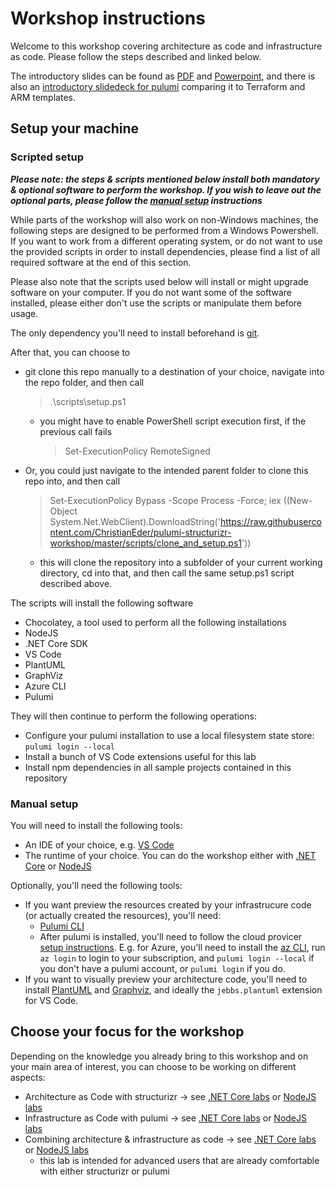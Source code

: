 # Workshop instructions

Welcome to this workshop covering architecture as code and infrastructure as code. Please follow the steps described and linked below.

The introductory slides can be found as [PDF](slides/architecure-infrastructure-as-code/Architecture&#32;&&#32;Infrastructure&#32;As&#32;Code.pdf) and [Powerpoint](slides/architecure-infrastructure-as-code/Architecture&#32;&&#32;Infrastructure&#32;As&#32;Code.pptx), and there is also an [introductory slidedeck for pulumi](https://christianeder.github.io/pulumi-structurizr-workshop/slides/pulumi-tf-arm) comparing it to Terraform and ARM templates.

## Setup your machine

### Scripted setup

***Please note: the steps & scripts mentioned below install both mandatory & optional software to perform the workshop. If you wish to leave out the optional parts, please follow the [manual setup](#manual-setup) instructions***

While parts of the workshop will also work on non-Windows machines, the following steps are designed to be performed from a Windows Powershell. If you want to work from a different operating system, or do not want to use the provided scripts in order to install dependencies, please find a list of all required software at the end of this section.

Please also note that the scripts used below will install or might upgrade software on your computer. If you do not want some of the software installed, please either don't use the scripts or manipulate them before usage.

The only dependency you'll need to install beforehand is [git](https://gitforwindows.org/).

After that, you can choose to

- git clone this repo manually to a destination of your choice, navigate into the repo folder, and then call
  > .\scripts\setup.ps1
  - you might have to enable PowerShell script execution first, if the previous call fails
    > Set-ExecutionPolicy RemoteSigned
- Or, you could just navigate to the intended parent folder to clone this repo into, and then call
  > Set-ExecutionPolicy Bypass -Scope Process -Force; iex ((New-Object System.Net.WebClient).DownloadString('https://raw.githubusercontent.com/ChristianEder/pulumi-structurizr-workshop/master/scripts/clone_and_setup.ps1'))
  - this will clone the repository into a subfolder of your current working directory, cd into that, and then call the same setup.ps1 script described above.

The scripts will install the following software

- Chocolatey, a tool used to perform all the following installations
- NodeJS
- .NET Core SDK
- VS Code
- PlantUML
- GraphViz
- Azure CLI
- Pulumi

They will then continue to perform the following operations:

- Configure your pulumi installation to use a local filesystem state store: `pulumi login --local`
- Install a bunch of VS Code extensions useful for this lab
- Install npm dependencies in all sample projects contained in this repository 

### Manual setup

You will need to install the following tools:

- An IDE of your choice, e.g. [VS Code](https://code.visualstudio.com/download)
- The runtime of your choice. You can do the workshop either with [.NET Core](https://dotnet.microsoft.com/download) or [NodeJS](https://nodejs.org/en/)

Optionally, you'll need the following tools:

- If you want preview the resources created by your infrastrucure code (or actually created the resources), you'll need:
  - [Pulumi CLI](https://www.pulumi.com/docs/get-started/install/)
  - After pulumi is installed, you'll need to follow the cloud provicer [setup instructions](https://www.pulumi.com/docs/get-started/). E.g. for Azure, you'll need to install the [az CLI](https://docs.microsoft.com/en-us/cli/azure/install-azure-cli?view=azure-cli-latest), run `az login` to login to your subscription, and `pulumi login --local` if you don't have a pulumi account, or `pulumi login` if you do.
- If you want to visually preview your architecture code, you'll need to install [PlantUML](https://chocolatey.org/packages/plantuml) and [Graphviz](https://chocolatey.org/packages/graphviz), and ideally the `jebbs.plantuml` extension for VS Code.

## Choose your focus for the workshop

Depending on the knowledge you already bring to this workshop and on your main area of interest, you can choose to be working on different aspects:

- Architecture as Code with structurizr → see [.NET Core labs](labs/dotnet/structurizr/README.md) or [NodeJS labs](labs/nodejs/structurizr/README.md)
- Infrastructure as Code with pulumi → see [.NET Core labs](labs/dotnet/pulumi/README.md) or [NodeJS labs](labs/nodejs/pulumi/README.md)
- Combining architecture & infrastructure as code → see [.NET Core labs](labs/dotnet/pulumi-and-structurizr/README.md) or [NodeJS labs](labs/nodejs/pulumi-and-structurizr/README.md)
  - this lab is intended for advanced users that are already comfortable with either structurizr or pulumi